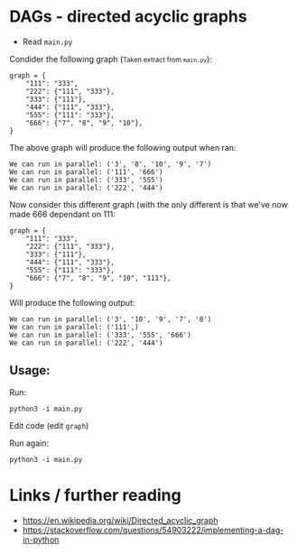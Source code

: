 # DAGs - directed acyclic graphs



- Read `main.py`

Condider the following graph (<small>Taken extract from `main.py`</small>):

```
graph = {
    "111": "333",
    "222": {"111", "333"},
    "333": {"111"},
    "444": {"111", "333"},
    "555": {"111": "333"},
    "666": {"7", "8", "9", "10"},
}
```

The above graph will produce the following output when ran:

```
We can run in parallel: ('3', '8', '10', '9', '7')
We can run in parallel: ('111', '666')
We can run in parallel: ('333', '555')
We can run in parallel: ('222', '444')
```

Now consider this different graph (with the only different is that we've now made
666 dependant on 111:

```
graph = {
    "111": "333",
    "222": {"111", "333"},
    "333": {"111"},
    "444": {"111", "333"},
    "555": {"111": "333"},
    "666": {"7", "8", "9", "10", "111"},
}

```

Will produce the following output:

```
We can run in parallel: ('3', '10', '9', '7', '8')
We can run in parallel: ('111',)
We can run in parallel: ('333', '555', '666')
We can run in parallel: ('222', '444')
```

## Usage:

Run:
```
python3 -i main.py
```

Edit code (edit `graph`)


Run again:
```
python3 -i main.py
```



# Links / further reading

- https://en.wikipedia.org/wiki/Directed_acyclic_graph
- https://stackoverflow.com/questions/54903222/implementing-a-dag-in-python
